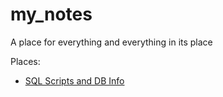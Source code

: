 # my_notes

A place for everything and everything in its place

Places:

- [SQL Scripts and DB Info](./database_notes/)
